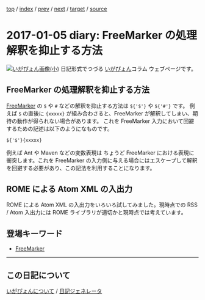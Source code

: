 [top](https://igapyon.github.io/diary/) 
 / [index](https://igapyon.github.io/diary/2017/index.html) 
 / [prev](https://igapyon.github.io/diary/2017/ig170104.html) 
 / [next](https://igapyon.github.io/diary/2017/ig170106.html) 
 / [target](https://igapyon.github.io/diary/2017/ig170105.html) 
 / [source](https://github.com/igapyon/diary/blob/gh-pages/2017/ig170105.html.src.md) 

2017-01-05 diary: FreeMarker の処理解釈を抑止する方法
=====================================================================================================
[![いがぴょん画像(小)](https://igapyon.github.io/diary/images/iga200306s.jpg "いがぴょん")](https://igapyon.github.io/diary/memo/memoigapyon.html) 日記形式でつづる [いがぴょん](https://igapyon.github.io/diary/memo/memoigapyon.html)コラム ウェブページです。

## FreeMarker の処理解釈を抑止する方法

[FreeMarker](https://igapyon.github.io/diary/keyword/freemarker.html) の `$` や `#` などの解釈を抑止する方法は `${'$'}` や `${'#'}` です。
例えば `$` の直後に `{xxxxx}` が組み合わさると、FreeMarker が解釈してしまい、期待の動作が得られない場合があります。
これを FreeMarker 入力において回避するための記述は以下のようになものです。

```xml
${'$'}{xxxxx}
```

例えば Ant や Maven などの変数表現は ちょうど FreeMarker における表現に衝突します。これを FreeMarker の入力側に与える場合にはエスケープして解釈を回避する必要があり、この記法を利用することになります。

## ROME による Atom XML の入出力

ROME による Atom XML の入出力をいろいろ試してみました。現時点での RSS / Atom 入出力には ROME ライブラリが適切かと現時点では考えています。

## 登場キーワード

* [FreeMarker](https://igapyon.github.io/diary/keyword/freemarker.html)

----------------------------------------------------------------------------------------------------

## この日記について
[いがぴょんについて](https://igapyon.github.io/diary/memo/memoigapyon.html) / [日記ジェネレータ](https://github.com/igapyon/igapyonv3)
